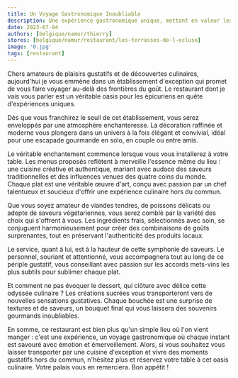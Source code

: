 ```yaml
---
title: Un Voyage Gastronomique Inoubliable
description: Une expérience gastronomique unique, mettant en valeur les délices de la cuisine traditionnelle française, réinventée avec une touche contemporaine.
date: 2023-07-04
authors: [belgique/namur/thierry]
stores: [belgique/namur/restaurant/les-terrasses-de-l-ecluse]
image: '0.jpg'
tags: [restaurant]
---
```

Chers amateurs de plaisirs gustatifs et de découvertes culinaires, aujourd'hui je vous emmène dans un établissement d'exception qui promet de vous faire voyager au-delà des frontières du goût. Le restaurant dont je vais vous parler est un véritable oasis pour les épicuriens en quête d'expériences uniques.

Dès que vous franchirez le seuil de cet établissement, vous serez enveloppés par une atmosphère enchanteresse. La décoration raffinée et moderne vous plongera dans un univers à la fois élégant et convivial, idéal pour une escapade gourmande en solo, en couple ou entre amis.

Le véritable enchantement commence lorsque vous vous installerez à votre table. Les menus proposés reflètent à merveille l'essence même du lieu : une cuisine créative et authentique, mariant avec audace des saveurs traditionnelles et des influences venues des quatre coins du monde. Chaque plat est une véritable œuvre d'art, conçu avec passion par un chef talentueux et soucieux d'offrir une expérience culinaire hors du commun.

Que vous soyez amateur de viandes tendres, de poissons délicats ou adepte de saveurs végétariennes, vous serez comblé par la variété des choix qui s'offrent à vous. Les ingrédients frais, sélectionnés avec soin, se conjuguent harmonieusement pour créer des combinaisons de goûts surprenantes, tout en préservant l'authenticité des produits locaux.

Le service, quant à lui, est à la hauteur de cette symphonie de saveurs. Le personnel, souriant et attentionné, vous accompagnera tout au long de ce périple gustatif, vous conseillant avec passion sur les accords mets-vins les plus subtils pour sublimer chaque plat.

Et comment ne pas évoquer le dessert, qui clôture avec délice cette odyssée culinaire ? Les créations sucrées vous transporteront vers de nouvelles sensations gustatives. Chaque bouchée est une surprise de textures et de saveurs, un bouquet final qui vous laissera des souvenirs gourmands inoubliables.

En somme, ce restaurant est bien plus qu'un simple lieu où l'on vient manger : c'est une expérience, un voyage gastronomique où chaque instant est savouré avec émotion et émerveillement. Alors, si vous souhaitez vous laisser transporter par une cuisine d'exception et vivre des moments gustatifs hors du commun, n'hésitez plus et réservez votre table à cet oasis culinaire. Votre palais vous en remerciera. Bon appétit !
